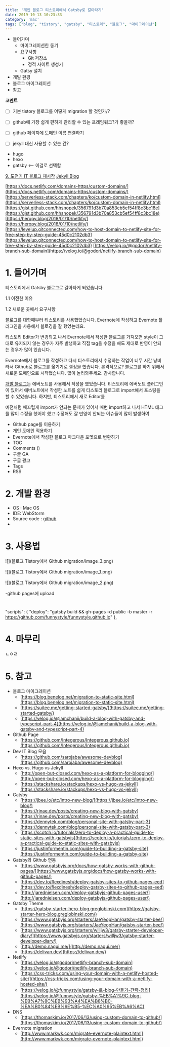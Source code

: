 ```yaml
---
title: '개인 블로그 티스토리에서 Gatsby로 갈아타기'
date: 2019-10-13 10:23:33
category: 'mac'
tags: ["blog", "tistory", "gatsby", "티스토리", "블로그", "마이그레이션"]
---
```


* 들어가며
  * 마이그레이션한 동기
  * 요구사항
    * Git 저장소
    * 정적 사이트 생성기
  * Gatsy 설치
* 개발 환경
* 블로그 마이그레이션
* 참고

**코멘트**

- [ ] 기본 tistory 블로그를 어떻게 migration 할 것인가/?

- [ ] github에 가장 쉽게 편하게 관리할 수 있는 프레임워크?가 좋을까?

- [ ] github 페이지에 도메인 이름 연결하기

- [ ] jekyll 대신 사용할 수 있는 건?
* hugo
* hexo
* gatsby <— 이걸로 선택함

[9. 도전기 IT 블로그 재시작](evernote:///view/838797/s7/332fde73-909f-438b-9046-195bcb86cab6/332fde73-909f-438b-9046-195bcb86cab6/)
[Jekyll Blog](evernote:///view/838797/s7/c93ead75-ce73-475a-add5-2e5f8244bd2e/c93ead75-ce73-475a-add5-2e5f8244bd2e/)

[https://docs.netlify.com/domains-https/custom-domains/](https://docs.netlify.com/domains-https/custom-domains/)
[https://serverless-stack.com/chapters/ko/custom-domain-in-netlify.html](https://serverless-stack.com/chapters/ko/custom-domain-in-netlify.html)
[https://gist.github.com/hhsnopek/356791d3b70a853cb5ef54ff8c3bc18e](https://gist.github.com/hhsnopek/356791d3b70a853cb5ef54ff8c3bc18e)
[https://heropy.blog/2018/01/10/netlify/](https://heropy.blog/2018/01/10/netlify/)
[https://levelup.gitconnected.com/how-to-host-domain-to-netlify-site-for-free-step-by-step-guide-45d0c2102db3](https://levelup.gitconnected.com/how-to-host-domain-to-netlify-site-for-free-step-by-step-guide-45d0c2102db3)
[https://velog.io/@godori/netlify-branch-sub-domain](https://velog.io/@godori/netlify-branch-sub-domain)

# 1. 들어가며

티스토리에서 Gatsby 블로그로 갈아타게 되었습니다.  

1.1 이전한 이유

1.2 새로운 곳에서 요구사항

블로그를 대학때부터 티스토리를 사용했었습니다. Evernote에 작성하고 Evernote 플러그인을 사용해서 블로깅을 잘 했었는데요. 


티스토리 Editor가 변경되고 나서 Evernote에서 작성한 블로그를 가져오면 style이 그대로 유지되지 않는 경우가 자주 발생하고 직접 tag을 수정을 해도 제대로 반영이 안되는 경우가 많이 있습니다.


Evernote에서 블로그를 작성하고 다시 티스토리에서 수정하는 작업이 너무 시간 낭비라서 Github로 블로그를 옮기기로 결정을 했습니다. 본격적으로? 블로그를 하기 위해서 새로운 도메인으로 시작했습니다. 많이 놀러와주세요. 감사합니다. 

[개발 블로그](http://advenoh.tistory.com)는 에버노트를 사용해서 작성을 했었습니다. 티스토리에 에버노트 플러그인이 있어서 에버노트에서 작성한 노트를 쉽게 티스토리 블로그로 import해서 포스팅을 할 수 있었습니다. 하지만, 티스토리에서 새로 Editor를 

예전처럼 매끄럽게 import가 안되는 문제가 있어서 매번 import하고 나서 HTML 태그를 많이 수정을 했어야 했고 수정해도 잘 반영이 안되는 이슈들이 많이 발생하여 

- Github page를 이용하기
- 개인 도메인 적용하기
- Evernote에서 작성한 블로그 마크다운 포멧으로 변환하기
- TOC
- Comments ()
- 구글 GA
- 구글 광고
- Tags
- RSS

# 2. 개발 환경

* OS : Mac OS
* IDE: WebStorm
* Source code : [github](https://github.com/kenshin579/advenoh.pe.kr)
* 

# 3. 사용법

![](블로그  Tistory에서 Github migration/image_3.png)

![](블로그  Tistory에서 Github migration/image_1.png)

![](블로그  Tistory에서 Github migration/image_2.png)

-github pages에 upload
>#
"scripts": {
"deploy": "gatsby build && gh-pages -d public -b master -r https://github.com/funnystyle/funnystyle.github.io"
},

# 4. 마무리

ㄴㅇㄹ

# 5. 참고

* 블로그 마이그레이션
	* [https://blog.benelog.net/migration-to-static-site.html](https://blog.benelog.net/migration-to-static-site.html)
	* [https://suitee.me/getting-started-gatsby/](https://suitee.me/getting-started-gatsby/)
	* [https://velog.io/@iamchanii/build-a-blog-with-gatsby-and-typescript-part-4](https://velog.io/@iamchanii/build-a-blog-with-gatsby-and-typescript-part-4)
* Github Page
	* [https://github.com/Integerous/Integerous.github.io](https://github.com/Integerous/Integerous.github.io)
* Dev IT Blog 모음
	* [https://github.com/sarojaba/awesome-devblog](https://github.com/sarojaba/awesome-devblog)
* Hexo vs. Hugo vs Jekyll
	* [http://open-but-closed.com/hexo-as-a-platform-for-blogging/](http://open-but-closed.com/hexo-as-a-platform-for-blogging/)
	* [https://stackshare.io/stackups/hexo-vs-hugo-vs-jekyll](https://stackshare.io/stackups/hexo-vs-hugo-vs-jekyll)
* Gatsby
	* [https://jbee.io/etc/intro-new-blog/](https://jbee.io/etc/intro-new-blog/)
	* [https://rinae.dev/posts/creating-new-blog-with-gatsby](https://rinae.dev/posts/creating-new-blog-with-gatsby)
	* [https://dennytek.com/blog/personal-site-with-gatsby-part-3](https://dennytek.com/blog/personal-site-with-gatsby-part-3)
	* [https://scotch.io/tutorials/zero-to-deploy-a-practical-guide-to-static-sites-with-gatsbyjs](https://scotch.io/tutorials/zero-to-deploy-a-practical-guide-to-static-sites-with-gatsbyjs)
	* [https://justinformentin.com/guide-to-building-a-gatsby-site](https://justinformentin.com/guide-to-building-a-gatsby-site)
* Gatsby와 Github 연동
	* [https://www.gatsbyjs.org/docs/how-gatsby-works-with-github-pages/](https://www.gatsbyjs.org/docs/how-gatsby-works-with-github-pages/)
	* [https://dev.to/flexdinesh/deploy-gatsby-sites-to-github-pages-eed](https://dev.to/flexdinesh/deploy-gatsby-sites-to-github-pages-eed)
	* [http://jarednielsen.com/deploy-gatsbyjs-github-pages-user/](http://jarednielsen.com/deploy-gatsbyjs-github-pages-user/)
* Gatsby Theme
	* [https://gatsby-starter-hero-blog.greglobinski.com](https://gatsby-starter-hero-blog.greglobinski.com/)
	* [https://www.gatsbyjs.org/starters/JaeYeopHan/gatsby-starter-bee/](https://www.gatsbyjs.org/starters/JaeYeopHan/gatsby-starter-bee/)
	* [https://www.gatsbyjs.org/starters/willjw3/gatsby-starter-developer-diary/](https://www.gatsbyjs.org/starters/willjw3/gatsby-starter-developer-diary/)
	* [http://demo.nagui.me/](http://demo.nagui.me/)
	* [https://delivan.dev](https://delivan.dev/)
* Netlify
	* [https://velog.io/@godori/netlify-branch-sub-domain](https://velog.io/@godori/netlify-branch-sub-domain)
	* [https://css-tricks.com/using-your-domain-with-a-netlify-hosted-site/](https://css-tricks.com/using-your-domain-with-a-netlify-hosted-site/)
	* [https://velog.io/@funnystyle/gatsby-로-blog-만들기-간략-정리](https://velog.io/@funnystyle/gatsby-%EB%A1%9C-blog-%EB%A7%8C%EB%93%A4%EA%B8%B0-%EA%B0%84%EB%9E%B5-%EC%A0%95%EB%A6%AC)
* DNS
	* [https://thomaskim.io/2017/06/13/using-custom-domain-to-github/](https://thomaskim.io/2017/06/13/using-custom-domain-to-github/)
* Evernote migration
	* [http://www.markwk.com/migrate-evernote-plaintext.html](http://www.markwk.com/migrate-evernote-plaintext.html)

